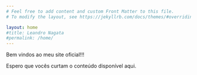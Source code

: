 ```yaml
---
# Feel free to add content and custom Front Matter to this file.
# To modify the layout, see https://jekyllrb.com/docs/themes/#overriding-theme-defaults

layout: home
#title: Leandro Nagata
#permalink: /home/
---
```

<link href="//maxcdn.bootstrapcdn.com/font-awesome/4.2.0/css/font-awesome.min.css" rel="stylesheet">
Bem vindos ao meu site oficial!!!

Espero que vocês curtam o conteúdo disponível aqui.

